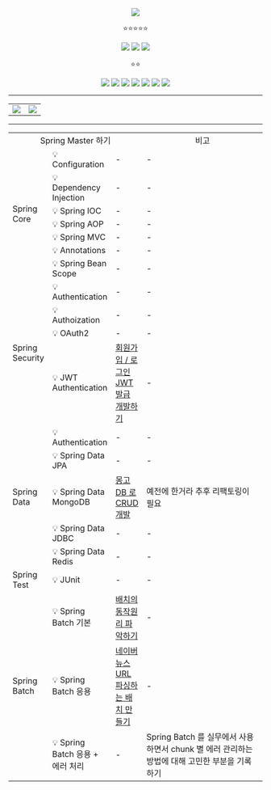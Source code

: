 
<p align='center'>
    <img src="https://capsule-render.vercel.app/api?type=waving&color=auto&height=300&section=header&text=BackEnd%20Developer&fontSize=90&animation=fadeIn&fontAlignY=38&desc=&descAlignY=51&descAlign=62"/>
</p>



<p align='center'>
  ⭐⭐⭐⭐⭐
</p>
<p align='center'>
<img src="https://img.shields.io/badge/Java-ED8B00?style=for-the-badge&logo=openjdk&logoColor=white">
<img src="https://img.shields.io/badge/Spring-6DB33F?style=for-the-badge&logo=spring&logoColor=white">
<img src="https://img.shields.io/badge/MySQL-00000F?style=for-the-badge&logo=mysql&logoColor=white">
  </p>

  <p align='center'>
⭐⭐
</p>
  <p align='center'>
    
<img src="https://img.shields.io/badge/kubernetes-%23326ce5.svg?style=for-the-badge&logo=kubernetes&logoColor=white">
<img src="https://img.shields.io/badge/MongoDB-4EA94B?style=for-the-badge&logo=mongodb&logoColor=white">
<img src="https://img.shields.io/badge/Vue.js-35495E?style=for-the-badge&logo=vue.js&logoColor=4FC08D">
<img src="https://img.shields.io/badge/GitLab-330F63?style=for-the-badge&logo=gitlab&logoColor=white">
<img src="https://img.shields.io/badge/GitHub-100000?style=for-the-badge&logo=github&logoColor=white">
<img src="https://img.shields.io/badge/Linux-FCC624?style=for-the-badge&logo=linux&logoColor=black">
<img src="https://img.shields.io/badge/WSL-0a97f5?style=for-the-badge&logo=linux&logoColor=white">


</p>

<hr/>

<table>
  <tr>
    <td>
      <a href="https://github.com/anuraghazra/github-readme-stats">
        <img src="https://github-readme-stats.vercel.app/api/top-langs/?username=soobinJung" />
      </a>
    </td>
    <td>
      <a href="https://github.com/anuraghazra/github-readme-stats">
        <img src="https://github-readme-stats.vercel.app/api?username=soobinJung" />
      </a>
    </td>
  </tr>
</table>



<hr/>

<table>
  <tr>
    <td colspan='3' width='300' align='center'> Spring Master 하기 </td>
     <td width='310' align='center'> 비고 </td>
  </tr>
   <tr>
    <td rowspan='7'> Spring Core </td>
    <td> 💡 Configuration </td>
    <td> - </td>
     <td> - </td>
  </tr>
  
   <tr>
    <td> 💡 Dependency Injection </td>
    <td> - </td>
     <td> - </td>
  </tr>

  
   <tr>
    <td> 💡 Spring IOC </td>
    <td> - </td>
     <td> - </td>
  </tr>

  
   <tr>
    <td> 💡 Spring AOP </td>
    <td> - </td>
     <td> - </td>
  </tr>

  
   <tr>
    <td> 💡 Spring MVC </td>
    <td> - </td>
     <td> - </td>
  </tr>

  
   <tr>
    <td> 💡 Annotations </td>
    <td> - </td>
     <td> - </td>
  </tr>

  
   <tr>
    <td> 💡 Spring Bean Scope </td>
    <td> - </td>
     <td> - </td>
  </tr>

  
   <tr>
    <td rowspan='4'> Spring Security </td>
    <td> 💡 Authentication </td>
    <td> - </td>
     <td> - </td>
  </tr>

  
   <tr>
    <td> 💡 Authoization </td>
    <td> - </td>
     <td> - </td>
  </tr>

  
   <tr>
    <td> 💡 OAuth2 </td>
    <td> - </td>
     <td> - </td>
  </tr>

  
   <tr>
    <td> 💡 JWT Authentication </td>
    <td> <a href='https://github.com/soobinJung/Spring-Security'> 회원가입 / 로그인 JWT 발급 개발하기 </a> </td>
     <td> - </td>
  </tr>

 
   <tr>
    <td rowspan='5'> Spring Data </td>
    <td> 💡 Authentication </td>
     <td> - </td>
    <td> - </td>
  </tr>
  
  
   <tr>
    <td> 💡 Spring Data JPA </td>
     <td> - </td>
    <td> - </td>
  </tr>
  
  
   <tr>
    <td> 💡 Spring Data MongoDB </td>
     <td> <a href='https://github.com/soobinJung/Mongo-Project/tree/main'> 몽고 DB 로 CRUD 개발 </a> </td>
    <td> 예전에 한거라 추후 리팩토링이 필요 </td>
  </tr>
  
  
   <tr>
    <td> 💡 Spring Data JDBC </td>
     <td> - </td>
    <td> - </td>
  </tr>
  
  
   <tr>
    <td> 💡 Spring Data Redis </td>
    <td> - </td>
     <td> - </td>
  </tr>

   <tr>
    <td> Spring Test </td>
    <td rowspan='1'> 💡 JUnit </td>
    <td> - </td>
     <td> - </td>
  </tr>

  

   <tr>
    <td rowspan='3'> Spring Batch </td>
    <td > 💡 Spring Batch 기본 </td>
    <td> <a href='https://github.com/soobinJung/Soobin-Batch-Toy-Project'> 배치의 동작원리 파악하기 </a> </td>
     <td> - </td>
  </tr>

  
   <tr>
    <td> 💡 Spring Batch 응용 </td>
    <td>  <a href='https://github.com/soobinJung/Naver-Sport-News-Batch'> 네이버 뉴스 URL 파싱하는 배치 만들기 </a> </td>
     <td> - </td>
  </tr>

  
   <tr>
    <td> 💡 Spring Batch 응용 + 에러 처리 </td>
    <td> - </td>
     <td> Spring Batch 를 실무에서 사용하면서 chunk 별 에러 관리하는 방법에 대해 고민한 부분을 기록하기 </td>
  </tr>
 
</table>


